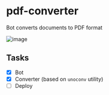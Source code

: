 # pdf-converter

Bot converts documents to PDF format

![image](https://user-images.githubusercontent.com/34972940/189506362-ac392add-3106-436a-a001-7dc9ca35e872.png)

## Tasks

- [x] Bot
- [x] Converter (based on `unoconv` utility)
- [ ] Deploy

